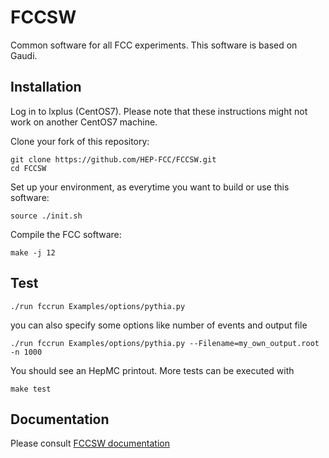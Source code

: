 FCCSW
=====

Common software for all FCC experiments.
This software is based on Gaudi.



Installation
------------


Log in to lxplus (CentOS7). Please note that these instructions might not work on another CentOS7 machine.

Clone your fork of this repository:

~~~{.sh}
git clone https://github.com/HEP-FCC/FCCSW.git
cd FCCSW
~~~

Set up your environment, as everytime you want to build or use this software:

~~~{.sh}
source ./init.sh
~~~

Compile the FCC software:

~~~{.sh}
make -j 12
~~~

Test
----

~~~{.sh}
./run fccrun Examples/options/pythia.py
~~~

you can also specify some options like number of events and output file
~~~{.sh}
./run fccrun Examples/options/pythia.py --Filename=my_own_output.root -n 1000
~~~

You should see an HepMC printout. More tests can be executed with

~~~{.sh}
make test
~~~


Documentation
----

Please consult [FCCSW documentation](http://hep-fcc.github.io/FCCSW/)
